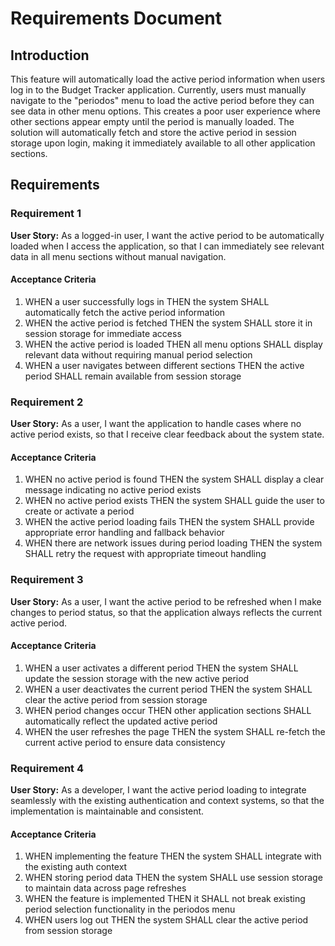 # Requirements Document

## Introduction

This feature will automatically load the active period information when users log in to the Budget Tracker application. Currently, users must manually navigate to the "periodos" menu to load the active period before they can see data in other menu options. This creates a poor user experience where other sections appear empty until the period is manually loaded. The solution will automatically fetch and store the active period in session storage upon login, making it immediately available to all other application sections.

## Requirements

### Requirement 1

**User Story:** As a logged-in user, I want the active period to be automatically loaded when I access the application, so that I can immediately see relevant data in all menu sections without manual navigation.

#### Acceptance Criteria

1. WHEN a user successfully logs in THEN the system SHALL automatically fetch the active period information
2. WHEN the active period is fetched THEN the system SHALL store it in session storage for immediate access
3. WHEN the active period is loaded THEN all menu options SHALL display relevant data without requiring manual period selection
4. WHEN a user navigates between different sections THEN the active period SHALL remain available from session storage

### Requirement 2

**User Story:** As a user, I want the application to handle cases where no active period exists, so that I receive clear feedback about the system state.

#### Acceptance Criteria

1. WHEN no active period is found THEN the system SHALL display a clear message indicating no active period exists
2. WHEN no active period exists THEN the system SHALL guide the user to create or activate a period
3. WHEN the active period loading fails THEN the system SHALL provide appropriate error handling and fallback behavior
4. WHEN there are network issues during period loading THEN the system SHALL retry the request with appropriate timeout handling

### Requirement 3

**User Story:** As a user, I want the active period to be refreshed when I make changes to period status, so that the application always reflects the current active period.

#### Acceptance Criteria

1. WHEN a user activates a different period THEN the system SHALL update the session storage with the new active period
2. WHEN a user deactivates the current period THEN the system SHALL clear the active period from session storage
3. WHEN period changes occur THEN other application sections SHALL automatically reflect the updated active period
4. WHEN the user refreshes the page THEN the system SHALL re-fetch the current active period to ensure data consistency

### Requirement 4

**User Story:** As a developer, I want the active period loading to integrate seamlessly with the existing authentication and context systems, so that the implementation is maintainable and consistent.

#### Acceptance Criteria

1. WHEN implementing the feature THEN the system SHALL integrate with the existing auth context
2. WHEN storing period data THEN the system SHALL use session storage to maintain data across page refreshes
3. WHEN the feature is implemented THEN it SHALL not break existing period selection functionality in the periodos menu
4. WHEN users log out THEN the system SHALL clear the active period from session storage
